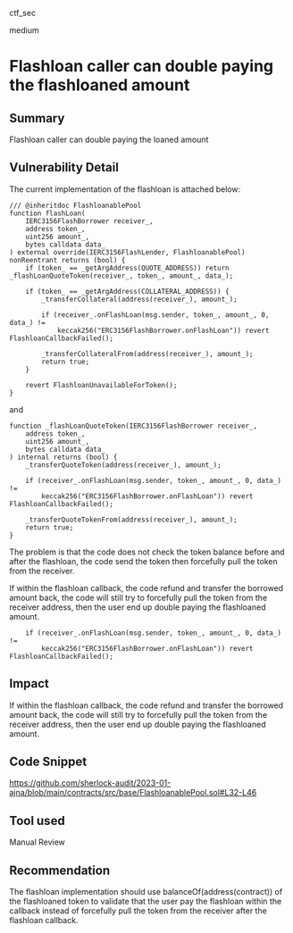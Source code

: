 ctf_sec

medium

# Flashloan caller can double paying the flashloaned amount

## Summary

Flashloan caller can double paying the loaned amount

## Vulnerability Detail

The current implementation of the flashloan is attached below:

```solidity
/// @inheritdoc FlashloanablePool
function flashLoan(
	IERC3156FlashBorrower receiver_,
	address token_,
	uint256 amount_,
	bytes calldata data_
) external override(IERC3156FlashLender, FlashloanablePool) nonReentrant returns (bool) {
	if (token_ == _getArgAddress(QUOTE_ADDRESS)) return _flashLoanQuoteToken(receiver_, token_, amount_, data_);

	if (token_ == _getArgAddress(COLLATERAL_ADDRESS)) {
		_transferCollateral(address(receiver_), amount_);

		if (receiver_.onFlashLoan(msg.sender, token_, amount_, 0, data_) !=
			keccak256("ERC3156FlashBorrower.onFlashLoan")) revert FlashloanCallbackFailed();

		_transferCollateralFrom(address(receiver_), amount_);
		return true;
	}

	revert FlashloanUnavailableForToken();
}
```

and

```solidity
function _flashLoanQuoteToken(IERC3156FlashBorrower receiver_,
	address token_,
	uint256 amount_,
	bytes calldata data_
) internal returns (bool) {
	_transferQuoteToken(address(receiver_), amount_);

	if (receiver_.onFlashLoan(msg.sender, token_, amount_, 0, data_) != 
		keccak256("ERC3156FlashBorrower.onFlashLoan")) revert FlashloanCallbackFailed();

	_transferQuoteTokenFrom(address(receiver_), amount_);
	return true;
}
```

The problem is that the code does not check the token balance before and after the flashloan, the code send the token then forcefully pull the token from the receiver.

If within the flashloan callback, the code refund and transfer the borrowed amount back, the code will still try to forcefully pull the token from the receiver address, then the user end up double paying the flashloaned amount.

```solidity
	if (receiver_.onFlashLoan(msg.sender, token_, amount_, 0, data_) != 
		keccak256("ERC3156FlashBorrower.onFlashLoan")) revert FlashloanCallbackFailed();
```

## Impact

If within the flashloan callback, the code refund and transfer the borrowed amount back, the code will still try to forcefully pull the token from the receiver address, then the user end up double paying the flashloaned amount.

## Code Snippet

https://github.com/sherlock-audit/2023-01-ajna/blob/main/contracts/src/base/FlashloanablePool.sol#L32-L46

## Tool used

Manual Review

## Recommendation

The flashloan implementation should use balanceOf(address(contract)) of the flashloaned token to validate that the user pay the flashloan within the callback instead of forcefully pull the token from the receiver after the flashloan callback.
